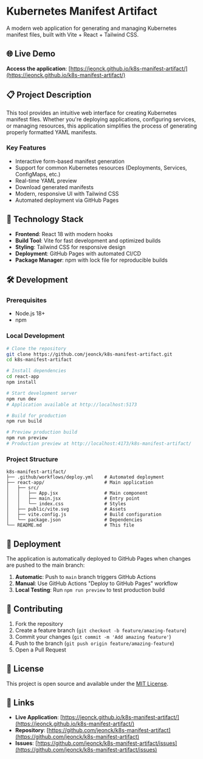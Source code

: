 # Kubernetes Manifest Artifact

A modern web application for generating and managing Kubernetes manifest files, built with Vite + React + Tailwind CSS.

## 🌐 Live Demo

**Access the application**: [https://jeonck.github.io/k8s-manifest-artifact/](https://jeonck.github.io/k8s-manifest-artifact/)

## 📋 Project Description

This tool provides an intuitive web interface for creating Kubernetes manifest files. Whether you're deploying applications, configuring services, or managing resources, this application simplifies the process of generating properly formatted YAML manifests.

### Key Features
- Interactive form-based manifest generation
- Support for common Kubernetes resources (Deployments, Services, ConfigMaps, etc.)
- Real-time YAML preview
- Download generated manifests
- Modern, responsive UI with Tailwind CSS
- Automated deployment via GitHub Pages

## 🚀 Technology Stack

- **Frontend**: React 18 with modern hooks
- **Build Tool**: Vite for fast development and optimized builds
- **Styling**: Tailwind CSS for responsive design
- **Deployment**: GitHub Pages with automated CI/CD
- **Package Manager**: npm with lock file for reproducible builds

## 🛠 Development

### Prerequisites
- Node.js 18+
- npm

### Local Development
```bash
# Clone the repository
git clone https://github.com/jeonck/k8s-manifest-artifact.git
cd k8s-manifest-artifact

# Install dependencies
cd react-app
npm install

# Start development server
npm run dev
# Application available at http://localhost:5173

# Build for production
npm run build

# Preview production build
npm run preview
# Production preview at http://localhost:4173/k8s-manifest-artifact/
```

### Project Structure
```
k8s-manifest-artifact/
├── .github/workflows/deploy.yml    # Automated deployment
├── react-app/                      # Main application
│   ├── src/
│   │   ├── App.jsx                 # Main component
│   │   ├── main.jsx                # Entry point
│   │   └── index.css               # Styles
│   ├── public/vite.svg             # Assets
│   ├── vite.config.js              # Build configuration
│   └── package.json                # Dependencies
└── README.md                       # This file
```

## 🚢 Deployment

The application is automatically deployed to GitHub Pages when changes are pushed to the main branch:

1. **Automatic**: Push to `main` branch triggers GitHub Actions
2. **Manual**: Use GitHub Actions "Deploy to GitHub Pages" workflow
3. **Local Testing**: Run `npm run preview` to test production build

## 🤝 Contributing

1. Fork the repository
2. Create a feature branch (`git checkout -b feature/amazing-feature`)
3. Commit your changes (`git commit -m 'Add amazing feature'`)
4. Push to the branch (`git push origin feature/amazing-feature`)
5. Open a Pull Request

## 📄 License

This project is open source and available under the [MIT License](LICENSE).

## 🔗 Links

- **Live Application**: [https://jeonck.github.io/k8s-manifest-artifact/](https://jeonck.github.io/k8s-manifest-artifact/)
- **Repository**: [https://github.com/jeonck/k8s-manifest-artifact](https://github.com/jeonck/k8s-manifest-artifact)
- **Issues**: [https://github.com/jeonck/k8s-manifest-artifact/issues](https://github.com/jeonck/k8s-manifest-artifact/issues)
